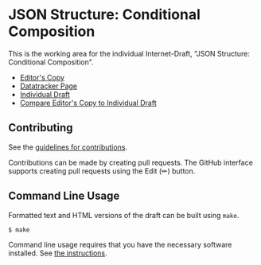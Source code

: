 <!-- regenerate: on (set to off if you edit this file) -->

# JSON Structure: Conditional Composition

This is the working area for the individual Internet-Draft, "JSON Structure: Conditional Composition".

* [Editor's Copy](https://json-structure.github.io/conditional-composition/#go.draft-vasters-json-structure-cond-composition.html)
* [Datatracker Page](https://datatracker.ietf.org/doc/draft-vasters-json-structure-cond-composition)
* [Individual Draft](https://datatracker.ietf.org/doc/html/draft-vasters-json-structure-cond-composition)
* [Compare Editor's Copy to Individual Draft](https://json-structure.github.io/conditional-composition/#go.draft-vasters-json-structure-cond-composition.diff)


## Contributing

See the
[guidelines for contributions](https://github.com/json-structure/conditional-composition/blob/main/CONTRIBUTING.md).

Contributions can be made by creating pull requests.
The GitHub interface supports creating pull requests using the Edit (✏) button.


## Command Line Usage

Formatted text and HTML versions of the draft can be built using `make`.

```sh
$ make
```

Command line usage requires that you have the necessary software installed.  See
[the instructions](https://github.com/martinthomson/i-d-template/blob/main/doc/SETUP.md).

